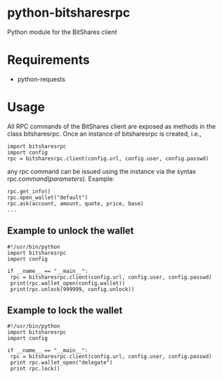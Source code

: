 # python-bitsharesrpc
Python module for the BitShares client

# Requirements
* python-requests

# Usage
All RPC commands of the BitShares client are exposed as methods in the class
bitsharesrpc. Once an instance of bitsharesrpc is created, i.e.,

    import bitsharesrpc
    import config
    rpc = bitsharesrpc.client(config.url, config.user, config.passwd)

any rpc command can be issued using the instance via the syntax
rpc.*command*(*parameters*). Example:

    rpc.get_info()
    rpc.open_wallet("default")
    rpc.ask(account, amount, quote, price, base)
    ...

## Example to unlock the wallet
    #!/usr/bin/python
    import bitsharesrpc
    import config

    if __name__ == "__main__":
     rpc = bitsharesrpc.client(config.url, config.user, config.passwd)
     print(rpc.wallet_open(config.wallet))
     print(rpc.unlock(999999, config.unlock))

## Example to lock the wallet

    #!/usr/bin/python
    import bitsharesrpc
    import config

    if __name__ == "__main__":
     rpc = bitsharesrpc.client(config.url, config.user, config.passwd)
     print rpc.wallet_open("delegate")
     print rpc.lock()
